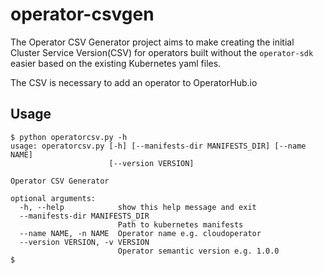 # operator-csvgen

The Operator CSV Generator project aims to make creating the initial Cluster Service Version(CSV) for operators built without the `operator-sdk` easier based on the existing Kubernetes yaml files.

The CSV is necessary to add an operator to OperatorHub.io

## Usage

```
$ python operatorcsv.py -h
usage: operatorcsv.py [-h] [--manifests-dir MANIFESTS_DIR] [--name NAME]
                      [--version VERSION]

Operator CSV Generator

optional arguments:
  -h, --help            show this help message and exit
  --manifests-dir MANIFESTS_DIR
                        Path to kubernetes manifests
  --name NAME, -n NAME  Operator name e.g. cloudoperator
  --version VERSION, -v VERSION
                        Operator semantic version e.g. 1.0.0
$
```

